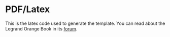# PDF/Latex

This is the latex code used to generate the template.
You can read about the Legrand Orange Book in its [forum].

[forum]: https://latex.org/forum/app.php/tag/legrand-orange-book?sid=4e824c24cc3401b7579c721f36c3ef66
